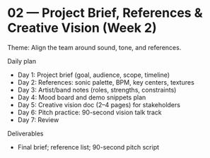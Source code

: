 # 02 — Project Brief, References & Creative Vision (Week 2)

Theme: Align the team around sound, tone, and references.

Daily plan
- Day 1: Project brief (goal, audience, scope, timeline)
- Day 2: References: sonic palette, BPM, key centers, textures
- Day 3: Artist/band notes (roles, strengths, constraints)
- Day 4: Mood board and demo snippets plan
- Day 5: Creative vision doc (2–4 pages) for stakeholders
- Day 6: Pitch practice: 90-second vision talk track
- Day 7: Review

Deliverables
- Final brief; reference list; 90-second pitch script

